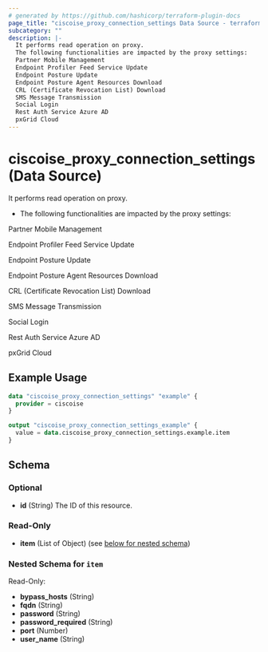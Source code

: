 ```yaml
---
# generated by https://github.com/hashicorp/terraform-plugin-docs
page_title: "ciscoise_proxy_connection_settings Data Source - terraform-provider-ciscoise"
subcategory: ""
description: |-
  It performs read operation on proxy.
  The following functionalities are impacted by the proxy settings:
  Partner Mobile Management
  Endpoint Profiler Feed Service Update
  Endpoint Posture Update
  Endpoint Posture Agent Resources Download
  CRL (Certificate Revocation List) Download
  SMS Message Transmission
  Social Login
  Rest Auth Service Azure AD
  pxGrid Cloud
---
```


# ciscoise_proxy_connection_settings (Data Source)

It performs read operation on proxy.

- The following functionalities are impacted by the proxy settings:


Partner Mobile Management

Endpoint Profiler Feed Service Update

Endpoint Posture Update

Endpoint Posture Agent Resources Download

CRL (Certificate Revocation List) Download

SMS Message Transmission

Social Login

Rest Auth Service Azure AD

pxGrid Cloud

## Example Usage

```terraform
data "ciscoise_proxy_connection_settings" "example" {
  provider = ciscoise
}

output "ciscoise_proxy_connection_settings_example" {
  value = data.ciscoise_proxy_connection_settings.example.item
}
```

<!-- schema generated by tfplugindocs -->
## Schema

### Optional

- **id** (String) The ID of this resource.

### Read-Only

- **item** (List of Object) (see [below for nested schema](#nestedatt--item))

<a id="nestedatt--item"></a>
### Nested Schema for `item`

Read-Only:

- **bypass_hosts** (String)
- **fqdn** (String)
- **password** (String)
- **password_required** (String)
- **port** (Number)
- **user_name** (String)


